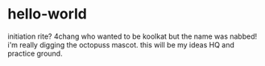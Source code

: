 hello-world
===========

initiation rite?
4chang who wanted to be koolkat but the name was nabbed! i'm really digging the octopuss mascot.
this will be my ideas HQ and practice ground.
